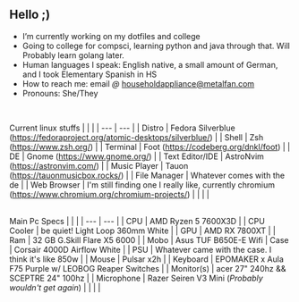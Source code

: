 ## Hello ;)


- I’m currently working on my dotfiles and college
- Going to college for compsci, learning python and java through that. Will Probably learn golang later.
- Human languages I speak: English native, a small amount of German, and I took Elementary Spanish in HS
- How to reach me: email _@_ householdappliance@metalfan.com
- Pronouns: She/They<br/>
<br/>

Current linux stuffs
| | |
| --- | --- |
| Distro | Fedora Silverblue (https://fedoraproject.org/atomic-desktops/silverblue/) |
| Shell | Zsh (https://www.zsh.org/) |
| Terminal | Foot (https://codeberg.org/dnkl/foot) |
| DE | Gnome (https://www.gnome.org/) |
| Text Editor/IDE | AstroNvim (https://astronvim.com/) |
| Music Player | Tauon (https://tauonmusicbox.rocks/) |
| File Manager | Whatever comes with the de |
| Web Browser | I'm still finding one I really like, currently chromium (https://www.chromium.org/chromium-projects/) |
| | |<br/>
<br/>

Main Pc Specs
| | |
| --- | --- |
| CPU | AMD Ryzen 5 7600X3D |
| CPU Cooler | be quiet! Light Loop 360mm White |
| GPU | AMD RX 7800XT |
| Ram | 32 GB G.Skill Flare X5 6000 |
| Mobo | Asus TUF B650E-E Wifi
| Case | Corsair 4000D Airflow White |
| PSU | Whatever came with the case. I think it's like 850w |
| Mouse | Pulsar x2h |
| Keyboard | EPOMAKER x Aula F75 Purple w/ LEOBOG Reaper Switches |
| Monitor(s) | acer 27" 240hz && SCEPTRE 24" 100hz |
| Microphone | Razer Seiren V3 Mini (<i>Probably wouldn't get again</i>) |
| | |<br/>
<br/>
<!--
Personal things
| | |
| --- | --- |
| Phone | Samsung Galaxy s25+ (Way overspec'd for what I use it for, I didn't pay for it though) |
| Watch | Samsung Galaxy Watch6 Classic |
| Started HRT | Jan 4, 2025 |
| Least favorite number | Four |
| Mental illnesses | Many (Depression maybe bipolar, anxiety, gender dysphoria, adhd, insomnia) |
| Favorite color | Pastel purple |
| | |
-->
